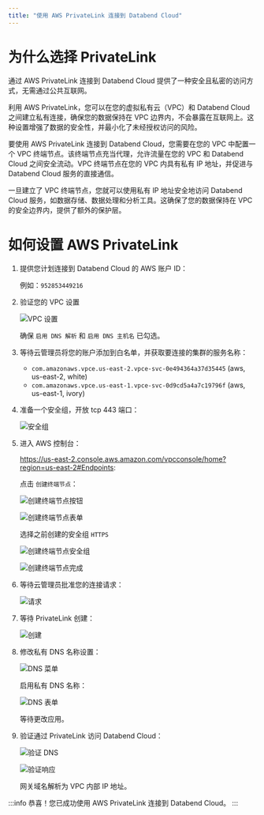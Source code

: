 ```yaml
---
title: "使用 AWS PrivateLink 连接到 Databend Cloud"
---
```


# 为什么选择 PrivateLink

通过 AWS PrivateLink 连接到 Databend Cloud 提供了一种安全且私密的访问方式，无需通过公共互联网。

利用 AWS PrivateLink，您可以在您的虚拟私有云（VPC）和 Databend Cloud 之间建立私有连接，确保您的数据保持在 VPC 边界内，不会暴露在互联网上。这种设置增强了数据的安全性，并最小化了未经授权访问的风险。

要使用 AWS PrivateLink 连接到 Databend Cloud，您需要在您的 VPC 中配置一个 VPC 终端节点。该终端节点充当代理，允许流量在您的 VPC 和 Databend Cloud 之间安全流动。VPC 终端节点在您的 VPC 内具有私有 IP 地址，并促进与 Databend Cloud 服务的直接通信。

一旦建立了 VPC 终端节点，您就可以使用私有 IP 地址安全地访问 Databend Cloud 服务，如数据存储、数据处理和分析工具。这确保了您的数据保持在 VPC 的安全边界内，提供了额外的保护层。

# 如何设置 AWS PrivateLink

1. 提供您计划连接到 Databend Cloud 的 AWS 账户 ID：

   例如：`952853449216`

2. 验证您的 VPC 设置

   ![VPC 设置](/img/cloud/privatelink/vpc-settings.png)

   确保 `启用 DNS 解析` 和 `启用 DNS 主机名` 已勾选。

3. 等待云管理员将您的账户添加到白名单，并获取要连接的集群的服务名称：

   - `com.amazonaws.vpce.us-east-2.vpce-svc-0e494364a37d35445` (aws, us-east-2, white)
   - `com.amazonaws.vpce.us-east-1.vpce-svc-0d9cd5a4a7c19796f` (aws, us-east-1, ivory)

4. 准备一个安全组，开放 tcp 443 端口：

   ![安全组](/img/cloud/privatelink/security-group.png)

5. 进入 AWS 控制台：

   https://us-east-2.console.aws.amazon.com/vpcconsole/home?region=us-east-2#Endpoints:

   点击 `创建终端节点`：

   ![创建终端节点按钮](/img/cloud/privatelink/create-endpoint-1.png)

   ![创建终端节点表单](/img/cloud/privatelink/create-endpoint-2.png)

   选择之前创建的安全组 `HTTPS`

   ![创建终端节点安全组](/img/cloud/privatelink/create-endpoint-3.png)

   ![创建终端节点完成](/img/cloud/privatelink/create-endpoint-4.png)

6. 等待云管理员批准您的连接请求：

   ![请求](/img/cloud/privatelink/request.png)

7. 等待 PrivateLink 创建：

   ![创建](/img/cloud/privatelink/creation.png)

8. 修改私有 DNS 名称设置：

   ![DNS 菜单](/img/cloud/privatelink/dns-1.png)

   启用私有 DNS 名称：

   ![DNS 表单](/img/cloud/privatelink/dns-2.png)

   等待更改应用。

9. 验证通过 PrivateLink 访问 Databend Cloud：

   ![验证 DNS](/img/cloud/privatelink/verify-1.png)

   ![验证响应](/img/cloud/privatelink/verify-2.png)

   网关域名解析为 VPC 内部 IP 地址。

:::info
恭喜！您已成功使用 AWS PrivateLink 连接到 Databend Cloud。
:::